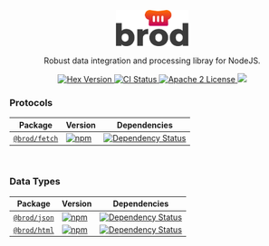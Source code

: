 <p align="center">
  <a href="https://brod.sh">
    <img alt="brod" src="https://raw.githubusercontent.com/brodhq/assets/master/icons/png/icon-header-repository.png" height="64" width='auto'>
  </a>
</p>


<p align="center">
  Robust data integration and processing libray for NodeJS.
</p>

<p align="center">
  <a href="https://www.npmjs.com/package/brod">
    <img alt="Hex Version" src="https://img.shields.io/npm/v/brod.svg">
  </a>
  <a href="https://github.com/brodhq/brod/actions">
    <img alt="CI Status" src="https://github.com/brodhq/brod/workflows/ci/badge.svg">
  </a>
  <a href="https://opensource.org/licenses/Apache-2.0">
    <img alt="Apache 2 License" src="https://img.shields.io/npm/l/brod">
  </a>
  <a href="https://codecov.io/gh/brodhq/brod">
    <img src="https://codecov.io/gh/brodhq/brod/branch/master/graph/badge.svg?token=CYpB9H2ah3"/>
  </a>
</p>

### Protocols

| Package | Version | Dependencies |
|--------|-------|------------|
| [`@brod/fetch`](https://github.com/brodhq/fetch) | [![npm](https://img.shields.io/npm/v/@brod/fetch.svg?maxAge=3600)](https://www.npmjs.com/package/@brod/fetch) | [![Dependency Status](https://status.david-dm.org/gh/brodhq/fetch.svg?path=packages%2Ffetch-main)](https://status.david-dm.org/gh/brodhq/fetch.svg?path=packages/fetch-main) |

<br/>

### Data Types

| Package | Version | Dependencies |
|--------|-------|------------|
| [`@brod/json`](https://github.com/brodhq/json) | [![npm](https://img.shields.io/npm/v/@brod/json.svg?maxAge=3600)](https://www.npmjs.com/package/@brod/json) | [![Dependency Status](https://status.david-dm.org/gh/brodhq/json.svg?path=packages%2Fjson-main)](https://status.david-dm.org/gh/brodhq/json.svg?path=packages/json-main) |
| [`@brod/html`](https://github.com/brodhq/html) | [![npm](https://img.shields.io/npm/v/@brod/html.svg?maxAge=3600)](https://www.npmjs.com/package/@brod/html) | [![Dependency Status](https://status.david-dm.org/gh/brodhq/html.svg?path=packages%2Fhtml-main)](https://status.david-dm.org/gh/brodhq/html.svg?path=packages/html-main) |

<br/>